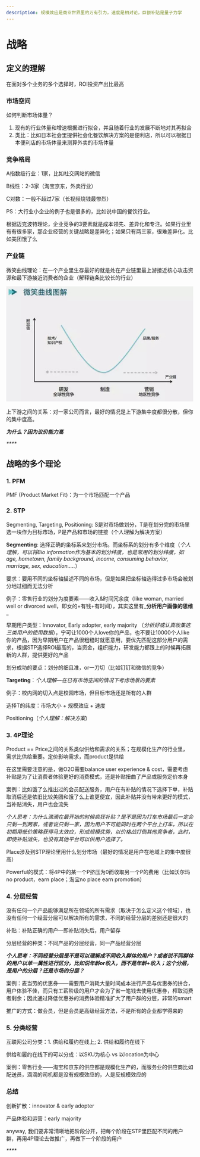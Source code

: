 ```yaml
---
description: 规模效应是商业世界里的万有引力，速度是相对论，巨额补贴是量子力学
---
```


# 战略

## 定义的理解

在面对多个业务的多个选择时，ROI投资产出比最高

### 市场空间

如何判断市场体量？

1. 现有的行业体量和增速根据进行拟合，并且随着行业的发展不断地对其再拟合
2. 类比：比如日本社会里提供社会化餐饮解决方案的是便利店，所以可以根据日本便利店的市场体量来测算外卖的市场体量

### 竞争格局

A指数级行业：1家，比如社交网站的微信

B线性：2-3家（淘宝京东，外卖行业）

C对数：一般不超过7家（长视频烧钱最惨烈）

PS：大行业小企业的例子也是很多的，比如说中国的餐饮行业。

根据迈克波特理论，企业竞争的3要素就是成本领先、差异化和专注。如果行业里有有很多家，那企业经营的关键战略是差异化；如果只有两三家，很难差异化。比如美团饿了么

### 产业链

微笑曲线理论：在一个产业里生存最好的就是处在产业链里最上游接近核心攻击资源和最下游接近消费者的企业（解释链条比较长的行业）

![](../.gitbook/assets/unnamed.jpg)

上下游之间的关系：对一家公司而言，最好的情况是上下游集中度都很分散，但你的集中度高。

_**为什么？因为议价能力高**_

_\*\*\*\*_

## 战略的多个理论

### 1. PFM

PMF \(Product Market Fit\)：为一个市场匹配一个产品

### 2. STP

Segmenting, Targeting, Positioning: S是对市场做划分，T是在划分完的市场里选一块作为目标市场，P是产品和市场的链接（个人理解为解决方案）

**Segmenting**: 选择正确的坐标系来划分市场。而坐标系的划分有多个维度（_个人理解，可以将Bio information作为基本的划分纬度，也是常用的划分纬度，如age, hometown, family background, income, consuming behavior, marriage, sex, education....._）

要求：要用不同的坐标轴描述不同的市场，但是如果把坐标轴选得过多市场会被划分地过细而无法分析

例子：零售行业的划分为度要素——收入&时间冗余度（like woman, married well or divorced well，即女的+有钱+有时间），其实这里有_**分析用户画像的思维**_

早期用户类型：Innovator, Early adopter, early majority （_分析好或认真收集这三类用户的使用数据_），宁可让1000个人love你的产品，也不要让10000个人like你的产品，因为早期用户在产品很粗糙时就愿意用，要优先匹配这部分用户的需求，根据STP选择ROI最高的，当资金，组织能力，研发能力都跟上的时候再拓展新的人群，提供更好的产品

划分成功的要点：划分的细且准，or一刀切（比如钉钉和微信的竞争）

**Targeting**：_个人理解—在已有市场空间的情况下考虑场景的要素_

例子：校内网的切入点是校园市场，但目标市场还是所有的人群

选择T的纬度：市场大小 + 规模效应 + 速度

Positioning（_个人理解：解决方案_）

### 3. 4P理论

Product == Price之间的关系类似供给和需求的关系；在规模化生产的行业里，需求比供给重要。定价影响需求，而product是供给

在这里需要注意的是，做O2O需要balance  user experience & cost，需要考虑补贴是为了让消费者体验更好的消费模式，还是补贴扭曲了产品或服务定价本身

案例：比如饿了么推出过的会员配送服务，用户在有补贴的情况下选择下单，补贴取消后还是依旧比较美团和饿了么上谁更便宜，因此补贴并没有带来更好的模式，当补贴消失，用户也会流失

_个人思考：为什么滴滴在最开始的时候疯狂补贴？是不是因为打车市场最后一定会只剩一到两家，或者说只剩一家，因为用户不可能同时在两个平台上打车，所以在初期用低价策略获得马太效应，形成规模优势，以价格战打倒其他竞争者，此时，即使补贴消失，也没有其他平台可以供用户选择了。_

Place涉及到STP理论里用什么划分市场（最好的情况是用户在地域上的集中度很高）

Powerful的模式：将4P中的某一个P挤压为0而收取另一个P的费用（比如沃尔玛no product，earn place；淘宝no place earn promotion）

### 4. 分层经营

没有任何一个产品能够满足所在领域的所有需求（取决于怎么定义这个领域），也没有任何一个经营分层可以解决所有的需求，不同的经营分层的差别还是很大的

补贴：补贴正确的用户—即补贴消失后，用户留存

分层经营的种类：不同产品的分层经营，同一产品经营分层

_**个人思考：不同经营分层是不是可以理解成不同收入群体的用户？或者说不同群体的用户以单一属性进行区分，比如说年龄or收入，而不是年龄+收入；这个分层，是用户的分层？还是市场的分层？**_

案例：麦当劳的优惠券——需要用户消耗大量时间成本进行产品与优惠券的拼合，用户体验不佳，而只有工薪阶级的用户才会为了省一笔钱去使用优惠券，榨取消费者剩余；因此通过降低优惠券的消费体验精准扩大了用户群的分层，非常的smart

推广的方式：做会员，但是会员是高级经营方法，不是所有的企业都学得来的

### 5. 分类经营

互联网公司分类：1. 供给和履约在线上; 2. 供给和履约在线下

供给和履约在线下的可以分成：以SKU为核心 vs 以location为中心

案例：零售行业——淘宝和京东的供应都是规模化生产的，而服务业的供应商比如配送员，滴滴的司机都是没有规模效应的，人是反规模效应的

### 总结

创新扩散：innovator & early adopter

产品体验和运营：early majority

anyway, 我们要非常清晰地把阶段分开，把每个阶段在STP里匹配不同的用户群，再用4P理论去做推广，再做下一个阶段的用户





_\*\*\*\*_

